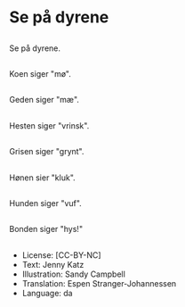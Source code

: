 # Se på dyrene

##
Se på dyrene.

##
Koen siger "mø".

##
Geden siger "mæ".

##
Hesten siger "vrinsk".

##
Grisen siger "grynt".

##
Hønen sier "kluk".

##
Hunden siger "vuf".

##
Bonden siger "hys!"

##
* License: [CC-BY-NC]
* Text: Jenny Katz
* Illustration: Sandy Campbell
* Translation: Espen Stranger-Johannessen
* Language: da
